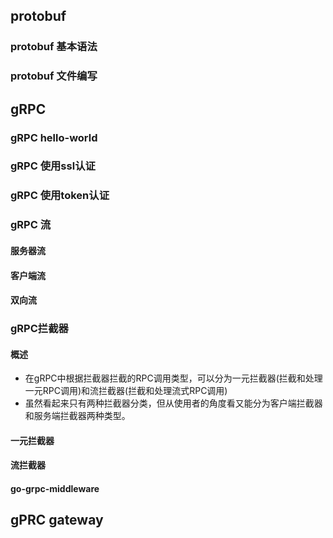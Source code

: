 ## protobuf
### protobuf 基本语法

### protobuf 文件编写

## gRPC
### gRPC hello-world

### gRPC 使用ssl认证

### gRPC 使用token认证

### gRPC 流

#### 服务器流

#### 客户端流

#### 双向流

### gRPC拦截器
#### 概述
- 在gRPC中根据拦截器拦截的RPC调用类型，可以分为一元拦截器(拦截和处理一元RPC调用)和流拦截器(拦截和处理流式RPC调用)
- 虽然看起来只有两种拦截器分类，但从使用者的角度看又能分为客户端拦截器和服务端拦截器两种类型。
#### 一元拦截器

#### 流拦截器

#### go-grpc-middleware



## gPRC gateway
